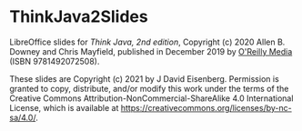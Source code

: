 # ThinkJava2Slides
LibreOffice slides for _Think Java, 2nd edition_, Copyright (c) 2020 Allen B. Downey and Chris Mayfield, published in December 2019 by [O'Reilly Media](https://www.oreilly.com/library/view/think-java-2nd/9781492072492/) (ISBN 9781492072508).

These slides are Copyright (c) 2021 by J David Eisenberg. Permission is granted to copy, distribute, and/or modify this work under the terms of the Creative Commons Attribution-NonCommercial-ShareAlike 4.0 International License, which is available at https://creativecommons.org/licenses/by-nc-sa/4.0/.

